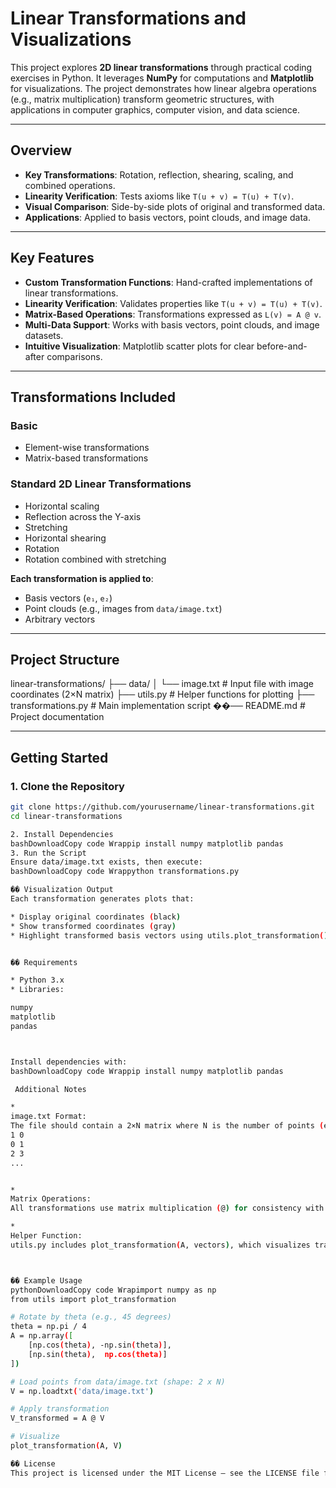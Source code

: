 # Linear Transformations and Visualizations

This project explores **2D linear transformations** through practical coding exercises in Python. It leverages **NumPy** for computations and **Matplotlib** for visualizations. The project demonstrates how linear algebra operations (e.g., matrix multiplication) transform geometric structures, with applications in computer graphics, computer vision, and data science.

---

## Overview

- **Key Transformations**: Rotation, reflection, shearing, scaling, and combined operations.
- **Linearity Verification**: Tests axioms like `T(u + v) = T(u) + T(v)`.
- **Visual Comparison**: Side-by-side plots of original and transformed data.
- **Applications**: Applied to basis vectors, point clouds, and image data.

---

## Key Features

- **Custom Transformation Functions**: Hand-crafted implementations of linear transformations.
- **Linearity Verification**: Validates properties like `T(u + v) = T(u) + T(v)`.
- **Matrix-Based Operations**: Transformations expressed as `L(v) = A @ v`.
- **Multi-Data Support**: Works with basis vectors, point clouds, and image datasets.
- **Intuitive Visualization**: Matplotlib scatter plots for clear before-and-after comparisons.

---

## Transformations Included

### **Basic**
- Element-wise transformations
- Matrix-based transformations

### **Standard 2D Linear Transformations**
- Horizontal scaling
- Reflection across the Y-axis
- Stretching
- Horizontal shearing
- Rotation
- Rotation combined with stretching

**Each transformation is applied to**:
- Basis vectors (`e₁`, `e₂`)
- Point clouds (e.g., images from `data/image.txt`)
- Arbitrary vectors

---

## Project Structure
linear-transformations/
├── data/
│   └── image.txt            # Input file with image coordinates (2×N matrix)
├── utils.py                 # Helper functions for plotting
├── transformations.py       # Main implementation script
��── README.md                # Project documentation

---

##  Getting Started

### 1. Clone the Repository

```bash
git clone https://github.com/yourusername/linear-transformations.git
cd linear-transformations

2. Install Dependencies
bashDownloadCopy code Wrappip install numpy matplotlib pandas
3. Run the Script
Ensure data/image.txt exists, then execute:
bashDownloadCopy code Wrappython transformations.py

�� Visualization Output
Each transformation generates plots that:

* Display original coordinates (black)
* Show transformed coordinates (gray)
* Highlight transformed basis vectors using utils.plot_transformation().


�� Requirements

* Python 3.x
* Libraries:

numpy
matplotlib
pandas



Install dependencies with:
bashDownloadCopy code Wrappip install numpy matplotlib pandas

 Additional Notes

* 
image.txt Format:
The file should contain a 2×N matrix where N is the number of points (e.g.,
1 0
0 1
2 3
...


* 
Matrix Operations:
All transformations use matrix multiplication (@) for consistency with linear algebra principles.

* 
Helper Function:
utils.py includes plot_transformation(A, vectors), which visualizes transformations.



�� Example Usage
pythonDownloadCopy code Wrapimport numpy as np
from utils import plot_transformation

# Rotate by theta (e.g., 45 degrees)
theta = np.pi / 4
A = np.array([
    [np.cos(theta), -np.sin(theta)],
    [np.sin(theta),  np.cos(theta)]
])

# Load points from data/image.txt (shape: 2 x N)
V = np.loadtxt('data/image.txt')

# Apply transformation
V_transformed = A @ V

# Visualize
plot_transformation(A, V)

�� License
This project is licensed under the MIT License — see the LICENSE file for details.

